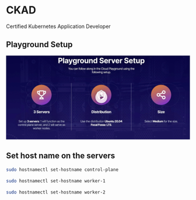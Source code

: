 # CKAD

Certified Kubernetes Application Developer

## Playground Setup

![picture 0](images/e746b09f7f45a8aa2860edd6cf3957e0e2d85f8605b4d1543ddb1f6242e8be25.png)

## Set host name on the servers

```bash
sudo hostnamectl set-hostname control-plane
```

```bash
sudo hostnamectl set-hostname worker-1
```

```bash
sudo hostnamectl set-hostname worker-2
```
